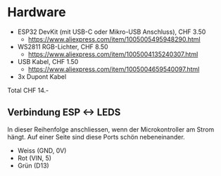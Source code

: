 # Hardware
  * ESP32 DevKit (mit USB-C oder Mikro-USB Anschluss), CHF 3.50
    * https://www.aliexpress.com/item/1005005495948290.html
  * WS2811 RGB-Lichter, CHF 8.50
    * https://www.aliexpress.com/item/1005004135240307.html
  * USB Kabel, CHF 1.50
    * https://www.aliexpress.com/item/1005004659540097.html
  * 3x Dupont Kabel

Total CHF 14.-


## Verbindung ESP <-> LEDS
In dieser Reihenfolge anschliessen, wenn der Microkontroller am Strom hängt.
Auf einer Seite sind diese Ports schön nebeneinander.
  * Weiss (GND, 0V)
  * Rot (VIN, 5)
  * Grün (D13)

